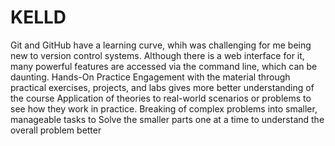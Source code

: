 # KELLD
Git and GitHub have a learning curve, whih was challenging for me being new to version control systems.
Although there is a web interface for it, many powerful features are accessed via the command line, which can be daunting.
Hands-On Practice Engagement with the material through practical exercises, projects, and labs gives more better understanding of the course 
Application of theories to real-world scenarios or problems to see how they work in practice.
Breaking of complex problems into smaller, manageable tasks to Solve the smaller parts one at a time to understand the overall problem better
